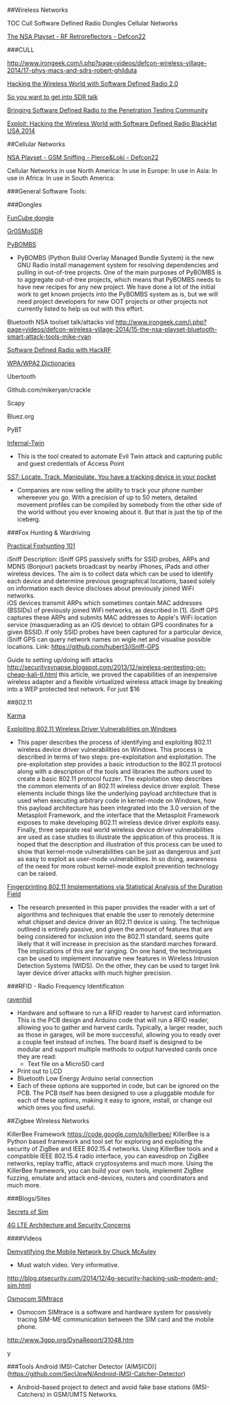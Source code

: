 ##Wireless Networks


TOC
Cull
Software Defined Radio
Dongles
Cellular Networks







[The NSA Playset - RF Retroreflectors - Defcon22](https://www.youtube.com/watch?v=5gb3C80_wXI)




###CULL

http://www.irongeek.com/i.php?page=videos/defcon-wireless-village-2014/17-phys-macs-and-sdrs-robert-ghilduta



[Hacking the Wireless World with Software Defined Radio 2.0](http://www.irongeek.com/i.php?page=videos/defcon-wireless-village-2014/14-hacking-the-wireless-world-with-software-defined-radio-2-0-balint-seeber)

[So you want to get into SDR talk](www.irongeek.com/i.php?page=videos/defcon-wireless-village-2014/01-so-ya-wanna-get-into-sdr-russell-handorf)


[Bringing Software Defined Radio to the Penetration Testing Community](https://www.youtube.com/watch?v=hZJDdz6kVJ4)


[Exploit: Hacking the Wireless World with Software Defined Radio BlackHat USA 2014](https://www.youtube.com/watch?v=XWbwFfxzw6w)




##Cellular Networks

[NSA Playset - GSM Sniffing - Pierce&Loki - Defcon22](https://www.youtube.com/watch?v=tnn_qJGh1gc)




Cellular Networks in use North America:
	In use in Europe:
	In use in Asia:
	In use in Africa:
	In use in South America:







###General Software Tools:





###Dongles

[FunCube dongle](http://www.funcubedongle.com)


[Gr0SMoSDR](http://sdr.osmocom.org/trac/wiki/GrOsmoSDR)

[PyBOMBS](http://gnuradio.org/redmine/projects/pybombs/wiki)
* PyBOMBS (Python Build Overlay Managed Bundle System) is the new GNU Radio install management system for resolving dependencies and pulling in out-of-tree projects.  One of the main purposes of PyBOMBS is to aggregate out-of-tree projects, which means that PyBOMBS needs to have new recipes for any new project. We have done a lot of the initial work to get known projects into the PyBOMBS system as is, but we will need project developers for new OOT projects or other projects not currently listed to help us out with this effort.

Bluetooth NSA toolset talk/attacks vid
http://www.irongeek.com/i.php?page=videos/defcon-wireless-village-2014/15-the-nsa-playset-bluetooth-smart-attack-tools-mike-ryan

[Software Defined Radio with HackRF](https://greatscottgadgets.com/sdr/)

[WPA/WPA2 Dictionaries](https://wifi0wn.wordpress.com/wepwpawpa2-cracking-dictionary/)


Ubertooth


Github.com/mikeryan/crackle

Scapy


Bluez.org

PyBT


[Infernal-Twin](https://github.com/entropy1337/infernal-twin)
* This is the tool created to automate Evil Twin attack and capturing public and guest credentials of Access Point

[SS7: Locate. Track. Manipulate. You have a tracking device in your pocket](http://media.ccc.de/browse/congress/2014/31c3_-_6249_-_en_-_saal_1_-_201412271715_-_ss7_locate_track_manipulate_-_tobias_engel.html#video&t=424)
* Companies are now selling the ability to track your phone number whereever you go. With a precision of up to 50 meters, detailed movement profiles can be compiled by somebody from the other side of the world without you ever knowing about it. But that is just the tip of the iceberg. 








###Fox Hunting & Wardriving

[Practical Foxhunting 101](http://www.irongeek.com/i.php?page=videos/defcon-wireless-village-2014/04-practical-foxhunting-101-simonj)





iSniff
Description: iSniff GPS passively sniffs for SSID probes, ARPs and MDNS (Bonjour) packets broadcast by nearby iPhones, iPads and other wireless devices. The aim is to collect data which can be used to identify each device and determine previous geographical locations, based solely on information each device discloses about previously joined WiFi networks.  
iOS devices transmit ARPs which sometimes contain MAC addresses (BSSIDs) of previously joined WiFi networks, as described in [1]. iSniff GPS captures these ARPs and submits MAC addresses to Apple's WiFi location service (masquerading as an iOS device) to obtain GPS coordinates for a given BSSID. If only SSID probes have been captured for a particular device, iSniff GPS can query network names on wigle.net and visualise possible locations.
Link: https://github.com/hubert3/iSniff-GPS




Guide to setting up/doing wifi attacks
http://securitysynapse.blogspot.com/2013/12/wireless-pentesting-on-cheap-kali-tl.html
this article, we proved the capabilities of an inexpensive wireless adapter and a flexible virtualized wireless attack image by breaking into a WEP protected test network.  For just $16 





##802.11


[Karma](http://www.theta44.org/karma/)

[Exploiting 802.11 Wireless Driver Vulnerabilities on Windows](http://uninformed.org/?v=all&a=29&t=sumry)
* This paper describes the process of identifying and exploiting 802.11 wireless device driver vulnerabilities on Windows. This process is described in terms of two steps: pre-exploitation and exploitation. The pre-exploitation step provides a basic introduction to the 802.11 protocol along with a description of the tools and libraries the authors used to create a basic 802.11 protocol fuzzer. The exploitation step describes the common elements of an 802.11 wireless device driver exploit. These elements include things like the underlying payload architecture that is used when executing arbitrary code in kernel-mode on Windows, how this payload architecture has been integrated into the 3.0 version of the Metasploit Framework, and the interface that the Metasploit Framework exposes to make developing 802.11 wireless device driver exploits easy. Finally, three separate real world wireless device driver vulnerabilities are used as case studies to illustrate the application of this process. It is hoped that the description and illustration of this process can be used to show that kernel-mode vulnerabilities can be just as dangerous and just as easy to exploit as user-mode vulnerabilities. In so doing, awareness of the need for more robust kernel-mode exploit prevention technology can be raised. 

[Fingerprinting 802.11 Implementations via Statistical Analysis of the Duration Field](http://uninformed.org/?v=all&a=23&t=sumry)
* The research presented in this paper provides the reader with a set of algorithms and techniques that enable the user to remotely determine what chipset and device driver an 802.11 device is using. The technique outlined is entirely passive, and given the amount of features that are being considered for inclusion into the 802.11 standard, seems quite likely that it will increase in precision as the standard marches forward. The implications of this are far ranging. On one hand, the techniques can be used to implement innovative new features in Wireless Intrusion Detection Systems (WIDS). On the other, they can be used to target link layer device driver attacks with much higher precision. 






###RFID - Radio Frequency Identification


[ravenhid](https://github.com/emperorcow/ravenhid)
* Hardware and software to run a RFID reader to harvest card information. This is the PCB design and Arduino code that will run a RFID reader, allowing you to gather and harvest cards. Typically, a larger reader, such as those in garages, will be more successful, allowing you to ready over a couple feet instead of inches. The board itself is designed to be modular and support multiple methods to output harvested cards once they are read:
	*	 Text file on a MicroSD card
*	 Print out to LCD
*	 Bluetooth Low Energy Arduino serial connection 
* Each of these options are supported in code, but can be ignored on the PCB. The PCB itself has been designed to use a pluggable module for each of these options, making it easy to ignore, install, or change out which ones you find useful.




##Zigbee Wireless Networks


KillerBee Framework
https://code.google.com/p/killerbee/
KillerBee is a Python based framework and tool set for exploring and exploiting the security of ZigBee and IEEE 802.15.4 networks. Using KillerBee tools and a compatible IEEE 802.15.4 radio interface, you can eavesdrop on ZigBee networks, replay traffic, attack cryptosystems and much more. Using the KillerBee framework, you can build your own tools, implement ZigBee fuzzing, emulate and attack end-devices, routers and coordinators and much more. 











###Blogs/Sites

[Secrets of Sim](http://www.hackingprojects.net/2013/04/secrets-of-sim.html)


[4G LTE Architecture and Security Concerns](http://www.secforce.com/blog/2014/03/4g-lte-architecture-and-security-concerns/)










####Videos

[Demystifying the Mobile Network by Chuck McAuley](http://2014.video.sector.ca/video/110383258)
* Must watch video. Very informative.


http://blog.ptsecurity.com/2014/12/4g-security-hacking-usb-modem-and-sim.html




[Osmocom SIMtrace](http://bb.osmocom.org/trac/wiki/SIMtrace)
* Osmocom SIMtrace is a software and hardware system for passively tracing SIM-ME communication between the SIM card and the mobile phone. 



http://www.3gpp.org/DynaReport/31048.htm

y



###Tools
Android IMSI-Catcher Detector (AIMSICD)](https://github.com/SecUpwN/Android-IMSI-Catcher-Detector)
* Android-based project to detect and avoid fake base stations (IMSI-Catchers) in GSM/UMTS Networks.



